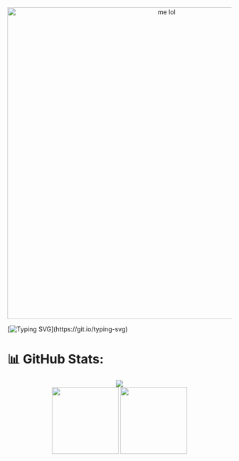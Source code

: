 

<div align="center">
  <img src="https://i.pinimg.com/736x/28/3b/7d/283b7d4ba51e2674d0b192b26353bc28.jpg" alt="me lol" width="700px">
</div>

[![Typing SVG](https://readme-typing-svg.herokuapp.com?color=%2336BCF7&lines=Hi,+This+is+Sabitha+Paulraj!;I+do+FSD,+ML,+NLP,+CV,+GenAI+etc;I+love+building+brainrot+projects!!)](https://git.io/typing-svg)

<h1>📊 GitHub Stats:</h1>
<div align="center">
  <img src="https://github-readme-streak-stats.herokuapp.com/?user=sabithapaulraj&theme=dracula&hide_border=true">
</div>
<div align="center">
  <img src="https://github-readme-stats.vercel.app/api?username=sabithapaulraj&theme=dracula&show_icons=true&hide_border=true&count_private=true" height="150">
  <img src="https://github-readme-stats.vercel.app/api/top-langs/?username=sabithapaulraj&theme=dracula&show_icons=true&hide_border=true&layout=compact" height="150">
</div>


